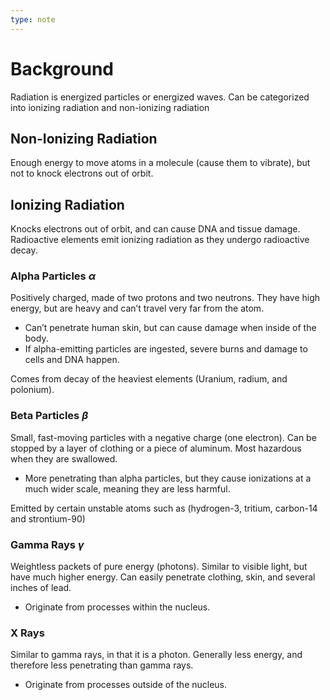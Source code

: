 ```yaml
---
type: note
---
```

# Background
Radiation is energized particles or energized waves. Can be categorized into ionizing radiation and non-ionizing radiation
## Non-Ionizing Radiation
Enough energy to move atoms in a molecule (cause them to vibrate), but not to knock electrons out of orbit.

## Ionizing Radiation
Knocks electrons out of orbit, and can cause DNA and tissue damage. Radioactive elements emit ionizing radiation as they undergo radioactive decay. 

### Alpha Particles $\alpha$
Positively charged, made of two protons and two neutrons. They have high energy, but are heavy and can’t travel very far from the atom. 
- Can’t penetrate human skin, but can cause damage when inside of the body. 
- If alpha-emitting particles are ingested, severe burns and damage to cells and DNA happen. 

Comes from decay of the heaviest elements (Uranium, radium, and polonium). 
### Beta Particles $\beta$
Small, fast-moving particles with a negative charge (one electron). Can be stopped by a layer of clothing or a piece of aluminum. Most hazardous when they are swallowed. 
- More penetrating than alpha particles, but they cause ionizations at a much wider scale, meaning they are less harmful. 

Emitted by certain unstable atoms such as (hydrogen-3, tritium, carbon-14 and strontium-90)


### Gamma Rays $\gamma$
Weightless packets of pure energy (photons). Similar to visible light, but have much higher energy. Can easily penetrate clothing, skin, and several inches of lead. 
- Originate from processes within the nucleus. 

### X Rays
Similar to gamma rays, in that it is a photon. Generally less energy, and therefore less penetrating than gamma rays. 
- Originate from processes outside of the nucleus. 